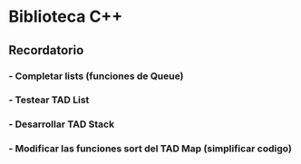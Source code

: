 
# Biblioteca C++

## Recordatorio

### - Completar lists (funciones de Queue)

### - Testear TAD List

### - Desarrollar TAD Stack

### - Modificar las funciones sort del TAD Map (simplificar codigo)
